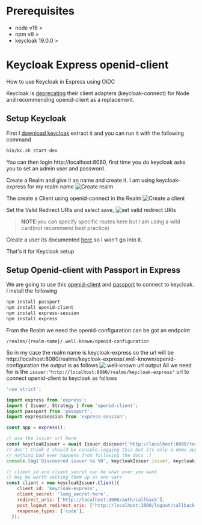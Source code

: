 
# Prerequisites
- node v16 >
- npm v8 >
- keycloak 19.0.0 >

# Keycloak Express openid-client

How to use Keycloak in Express using OIDC

Keycloak is [deprecating](https://www.keycloak.org/2022/02/adapter-deprecation) their client adapters (keycloak-connect) for Node and recommending openid-client as a replacement.

## Setup Keycloak
First I [download keycloak](https://www.keycloak.org/downloads) extract it and you can run it with the following command
```bash
bin/kc.sh start-dev
```
You can then login http://localhost:8080, first time you do keycloak asks you to set an admin user and password. 

Create a Realm and give it an name and create it. I am using keycloak-express for my realm name
![Create realm](https://dev-to-uploads.s3.amazonaws.com/uploads/articles/e0erj948wmmrbng0v14l.gif)

The create a Client using openid-connect in the Realm
![Create a client](https://dev-to-uploads.s3.amazonaws.com/uploads/articles/wctbp51o639k3hgu16q0.gif)

Set the Valid Redirect URIs and select save, 
![set valid redirect URIs](https://dev-to-uploads.s3.amazonaws.com/uploads/articles/07crr8q4tmtovxodehgq.gif)

>**NOTE**:you can specify specific routes here but I am using a wild card(not recommend best practice)

Create a user its documented [here](https://www.keycloak.org/docs/latest/server_admin/index.html#proc-creating-user_server_administration_guide) so I won't go into it.

That's it for Keycloak setup 

## Setup Openid-client with Passport in Express

We are going to use this [openid-client](https://www.npmjs.com/package/openid-client) and [passport](https://www.npmjs.com/package/passport) to connect to keycloak. I install the following
```bash
npm install passport
npm install openid-client
npm install express-session
npm install express
```

From the Realm we need the openid-configuration can be got an endpoint 
```
/realms/{realm-name}/.well-known/openid-configuration
```
So in my case the realm name is keycloak-express so the url will be http://localhost:8080/realms/keycloak-express/.well-known/openid-configuration the output is as follows
![.well-known url output](https://dev-to-uploads.s3.amazonaws.com/uploads/articles/ruaxgvsvycdhubwhm7b1.png) 
All we need for is the `issuer:"http://localhost:8080/realms/keycloak-express"` url to connect openid-client to keycloak as follows

```js
'use strict';

import express from 'express';
import { Issuer, Strategy } from 'openid-client';
import passport from 'passport';
import expressSession from 'express-session';

const app = express();

// use the issuer url here
const keycloakIssuer = await Issuer.discover('http://localhost:8080/realms/keycloak-express')
// don't think I should be console.logging this but its only a demo app
// nothing bad ever happens from following the docs :)
console.log('Discovered issuer %s %O', keycloakIssuer.issuer, keycloakIssuer.metadata);

// client_id and client_secret can be what ever you want
// may be worth setting them up as env vars 
const client = new keycloakIssuer.Client({
    client_id: 'keycloak-express',
    client_secret: 'long_secret-here',
    redirect_uris: ['http://localhost:3000/auth/callback'],
    post_logout_redirect_uris: ['http://localhost:3000/logout/callback'],
    response_types: ['code'],
  });
```
